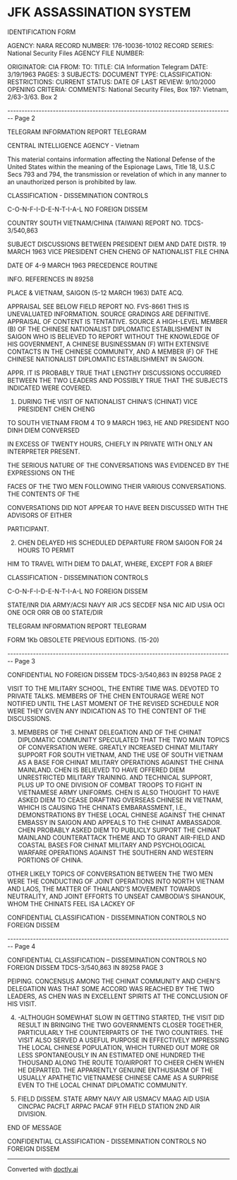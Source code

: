 # JFK ASSASSINATION SYSTEM
IDENTIFICATION FORM

AGENCY: NARA
RECORD NUMBER: 176-10036-10102
RECORD SERIES: National Security Files
AGENCY FILE NUMBER:

ORIGINATOR: CIA
FROM:
TO:
TITLE: CIA Information Telegram
DATE: 3/19/1963
PAGES: 3
SUBJECTS:
DOCUMENT TYPE:
CLASSIFICATION:
RESTRICTIONS:
CURRENT STATUS:
DATE OF LAST REVIEW: 9/10/2000
OPENING CRITERIA:
COMMENTS: National Security Files, Box 197: Vietnam, 2/63-3/63. Box 2


-------------------------------------------------------------------------------- Page 2

TELEGRAM INFORMATION REPORT TELEGRAM

CENTRAL INTELLIGENCE AGENCY - Vietnam

This material contains information affecting the National Defense of the United States within the meaning of the Espionage Laws, Title 18, U.S.C Secs 793 and 794, the transmission or revelation of which in any manner to an unauthorized person is prohibited by law.

CLASSIFICATION - DISSEMINATION CONTROLS

C-O-N-F-I-D-E-N-T-I-A-L NO FOREIGN DISSEM

COUNTRY SOUTH VIETNAM/CHINA (TAIWAN) REPORT NO. TDCS-3/540,863

SUBJECT DISCUSSIONS BETWEEN PRESIDENT DIEM AND DATE DISTR. 19 MARCH 1963
VICE PRESIDENT CHEN CHENG OF NATIONALIST FILE
CHINA

DATE OF 4-9 MARCH 1963 PRECEDENCE ROUTINE

INFO. REFERENCES IN 89258

PLACE & VIETNAM, SAIGON (5-12 MARCH 1963)
DATE ACQ.

APPRAISAL SEE BELOW FIELD REPORT NO. FVS-8661
THIS IS UNEVALUATED INFORMATION. SOURCE GRADINGS ARE DEFINITIVE. APPRAISAL OF CONTENT IS TENTATIVE.
SOURCE A HIGH-LEVEL MEMBER (B) OF THE CHINESE NATIONALIST DIPLOMATIC ESTABLISHMENT IN
SAIGON WHO IS BELIEVED TO REPORT WITHOUT THE KNOWLEDGE OF HIS GOVERNMENT, A
CHINESE BUSINESSMAN (F) WITH EXTENSIVE CONTACTS IN THE CHINESE COMMUNITY, AND A
MEMBER (F) OF THE CHINESE NATIONALIST DIPLOMATIC ESTABLISHMENT IN SAIGON.

APPR. IT IS PROBABLY TRUE THAT LENGTHY DISCUSSIONS OCCURRED BETWEEN THE TWO LEADERS AND
POSSIBLY TRUE THAT THE SUBJECTS INDICATED WERE COVERED.

1. DURING THE VISIT OF NATIONALIST CHINA'S (CHINAT) VICE PRESIDENT CHEN CHENG

TO SOUTH VIETNAM FROM 4 TO 9 MARCH 1963, HE AND PRESIDENT NGO DINH DIEM CONVERSED

IN EXCESS OF TWENTY HOURS, CHIEFLY IN PRIVATE WITH ONLY AN INTERPRETER PRESENT.

THE SERIOUS NATURE OF THE CONVERSATIONS WAS EVIDENCED BY THE EXPRESSIONS ON THE

FACES OF THE TWO MEN FOLLOWING THEIR VARIOUS CONVERSATIONS. THE CONTENTS OF THE

CONVERSATIONS DID NOT APPEAR TO HAVE BEEN DISCUSSED WITH THE ADVISORS OF EITHER

PARTICIPANT.

2. CHEN DELAYED HIS SCHEDULED DEPARTURE FROM SAIGON FOR 24 HOURS TO PERMIT

HIM TO TRAVEL WITH DIEM TO DALAT, WHERE, EXCEPT FOR A BRIEF

CLASSIFICATION - DISSEMINATION CONTROLS

C-O-N-F-I-D-E-N-T-I-A-L NO FOREIGN DISSEM

STATE/INR DIA ARMY/ACSI NAVY AIR JCS SECDEF NSA NIC AID USIA OCI ONE OCR ORR OB 00
STATE/DIR

TELEGRAM INFORMATION REPORT TELEGRAM

FORM 1Kb OBSOLETE PREVIOUS EDITIONS.
(15-20)


-------------------------------------------------------------------------------- Page 3

CONFIDENTIAL NO FOREIGN DISSEM TDCS-3/540,863 IN 89258 PAGE 2

VISIT TO THE MILITARY SCHOOL, THE ENTIRE TIME WAS. DEVOTED TO PRIVATE TALKS. MEMBERS OF THE CHEN ENTOURAGE WERE NOT NOTIFIED UNTIL THE LAST MOMENT OF THE REVISED SCHEDULE NOR WERE THEY GIVEN ANY INDICATION AS TO THE CONTENT OF THE DISCUSSIONS.

3. MEMBERS OF THE CHINAT DELEGATION AND OF THE CHINAT DIPLOMATIC COMMUNITY SPECULATED THAT THE TWO MAIN TOPICS OF CONVERSATION WERE. GREATLY INCREASED CHINAT MILITARY SUPPORT FOR SOUTH VIETNAM, AND THE USE OF SOUTH VIETNAM AS A BASE FOR CHINAT MILITARY OPERATIONS AGAINST THE CHINA MAINLAND. CHEN IS BELIEVED TO HAVE OFFERED DIEM UNRESTRICTED MILITARY TRAINING. AND TECHNICAL SUPPORT, PLUS UP TO ONE DIVISION OF COMBAT TROOPS TO FIGHT IN VIETNAMESE ARMY UNIFORMS. CHEN IS ALSO THOUGHT TO HAVE ASKED DIEM TO CEASE DRAFTING OVERSEAS CHINESE IN VIETNAM, WHICH IS CAUSING THE CHINATS EMBARASSMENT, I.E., DEMONSTRATIONS BY THESE LOCAL CHINESE AGAINST THE CHINAT EMBASSY IN SAIGON AND APPEALS TO THE CHINAT AMBASSADOR. CHEN PROBABLY ASKED DIEM TO PUBLICLY SUPPORT THE CHINAT MAINLAND COUNTERATTACK THEME AND TO GRANT AIR-FIELD AND COASTAL BASES FOR CHINAT MILITARY AND PSYCHOLOGICAL WARFARE OPERATIONS AGAINST THE SOUTHERN AND WESTERN PORTIONS OF CHINA.

OTHER LIKELY TOPICS OF CONVERSATION BETWEEN THE TWO MEN WERE THE CONDUCTING OF JOINT OPERATIONS INTO NORTH VIETNAM AND LAOS, THE MATTER OF THAILAND'S MOVEMENT TOWARDS NEUTRALITY, AND JOINT EFFORTS TO UNSEAT CAMBODIA'S SIHANOUK, WHOM THE CHINATS FEEL ISA LACKEY OF

CONFIDENTIAL CLASSIFICATION - DISSEMINATION CONTROLS NO FOREIGN DISSEM


-------------------------------------------------------------------------------- Page 4

CONFIDENTIAL
CLASSIFICATION – DISSEMINATION CONTROLS
NO FOREIGN DISSEM
TDCS-3/540,863
IN 89258
PAGE 3

PEIPING. CONCENSUS AMONG THE CHINAT COMMUNITY AND CHEN'S DELEGATION
WAS THAT SOME ACCORD WAS REACHED BY THE TWO LEADERS, AS CHEN WAS IN
EXCELLENT SPIRITS AT THE CONCLUSION OF HIS VISIT.

4. -ALTHOUGH SOMEWHAT SLOW IN GETTING STARTED, THE VISIT DID
   RESULT IN BRINGING THE TWO GOVERNMENTS CLOSER TOGETHER, PARTICULARLY
   THE COUNTERPARTS OF THE TWO COUNTRIES. THE VISIT ALSO SERVED A
   USEFUL PURPOSE IN EFFECTIVELY IMPRESSING THE LOCAL CHINESE POPULATION,
   WHICH TURNED OUT MORE OR LESS SPONTANEOUSLY IN AN ESTIMATED ONE HUNDRED
   THE
   THOUSAND ALONG THE ROUTE TO/AIRPORT TO CHEER CHEN WHEN HE
   DEPARTED. THE APPARENTLY GENUINE ENTHUSIASM OF THE USUALLY APATHETIC
   VIETNAMESE CHINESE CAME AS A SURPRISE EVEN TO THE LOCAL CHINAT
   DIPLOMATIC COMMUNITY.

5. FIELD DISSEM. STATE ARMY NAVY AIR USMACV MAAG AID USIA
   CINCPAC PACFLT ARPAC PACAF 9TH FIELD STATION 2ND AIR DIVISION.

END OF MESSAGE

CONFIDENTIAL
CLASSIFICATION - DISSEMINATION CONTROLS
NO FOREIGN DISSEM


---
Converted with [doctly.ai](https://doctly.ai)